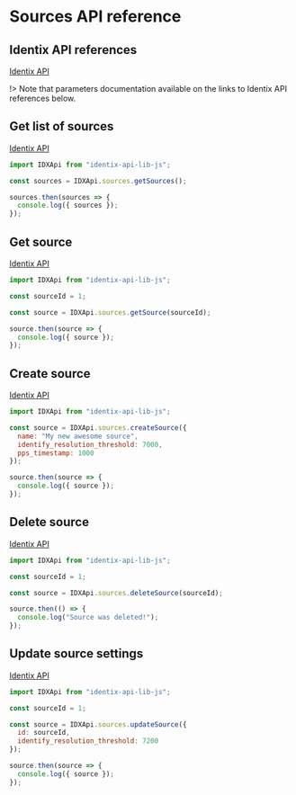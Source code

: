 # Sources API reference

## Identix API references

[Identix API](https://kb.identix.one/#/sources)

!> Note that parameters documentation available on the links to Identix API references below.

## Get list of sources

[Identix API](https://kb.identix.one/#/sources?id=list-of-sources-request)

```js
import IDXApi from "identix-api-lib-js";

const sources = IDXApi.sources.getSources();

sources.then(sources => {
  console.log({ sources });
});
```

## Get source

[Identix API](https://kb.identix.one/#/sources?id=source-settings-request)

```js
import IDXApi from "identix-api-lib-js";

const sourceId = 1;

const source = IDXApi.sources.getSource(sourceId);

source.then(source => {
  console.log({ source });
});
```

## Create source

[Identix API](https://kb.identix.one/#/sources?id=source-creation)

```js
import IDXApi from "identix-api-lib-js";

const source = IDXApi.sources.createSource({
  name: "My new awesome source",
  identify_resolution_threshold: 7000,
  pps_timestamp: 1000
});

source.then(source => {
  console.log({ source });
});
```

## Delete source

[Identix API](https://kb.identix.one/#/sources?id=deleting-a-source)

```js
import IDXApi from "identix-api-lib-js";

const sourceId = 1;

const source = IDXApi.sources.deleteSource(sourceId);

source.then(() => {
  console.log("Source was deleted!");
});
```

## Update source settings

[Identix API](https://kb.identix.one/#/sources?id=source-settings-change)

```js
import IDXApi from "identix-api-lib-js";

const sourceId = 1;

const source = IDXApi.sources.updateSource({
  id: sourceId,
  identify_resolution_threshold: 7200
});

source.then(source => {
  console.log({ source });
});
```
